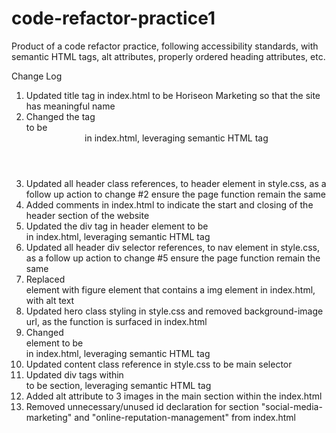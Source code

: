 # code-refactor-practice1
Product of a code refactor practice, following accessibility standards, with semantic HTML tags,  alt attributes, properly ordered heading attributes, etc.

Change Log
1. Updated title tag in index.html to be Horiseon Marketing so that the site has meaningful name
2. Changed the tag <div class="header"> to be <header> in index.html, leveraging semantic HTML tag
3. Updated all header class references, to header element in style.css, as a follow up action to change #2 ensure the page function remain the same
4. Added comments in index.html to indicate the start and closing of the header section of the website
5. Updated the div tag in header element to be <nav> in index.html, leveraging semantic HTML tag
6. Updated all header div selector references, to nav element in style.css, as a follow up action to change #5 ensure the page function remain the same
7. Replaced <div class="hero"></div> element with figure element that contains a img element in index.html, with alt text
8. Updated hero class styling in style.css and removed background-image url, as the function is surfaced in index.html
9. Changed <div class="content"> element to be <main> in index.html, leveraging semantic HTML tag
10. Updated content class reference in style.css to be main selector
11. Updated div tags within <main> to be section, leveraging semantic HTML tag
12. Added alt attribute to 3 images in the main section within the index.html
13. Removed unnecessary/unused id declaration for section "social-media-marketing" and "online-reputation-management" from index.html


